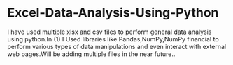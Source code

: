 # Excel-Data-Analysis-Using-Python
I have used multiple xlsx and csv files to perform general data analysis using python.In (1) I Used libraries like Pandas,NumPy,NumPy financial to perform various types of data manipulations and even interact with external web pages.Will be adding multiple files in the near future..
